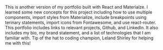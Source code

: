 This is another version of my portfolio built with React and Materialze. I learned some new concepts for this project including how to use multiple components, import styles from Materialize, include breakpoints using terinary statements, import icons from Fontawesome, and use react-router. This portfolio includes links to relevant projects, Github, and LinkedIn. It also includes my bio, my brand statement, and a list of technologies that I am familiar with. Tip of the hat to coding champion, Leland Shirley for helping me with this!
